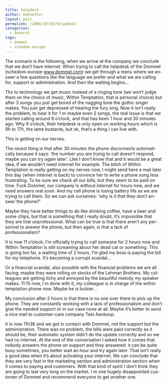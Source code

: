 ```yaml
---
title: helpdesk
author: kennethvr
layout: post
permalink: /2008/10/16/helpdesk/
categories:
  - General
tags:
  - dommel
  - schedom-europe
---
```

<!--[endif]-->

<p class="MsoNormal">
  <span lang="EN-US">The scenario is the following, when we arrive at the company we conclude that we don’t have internet. When trying to call the helpdesk of the Dommel (schedom-europe <a href="http://www.dommel.com" target="_blank">www.dommel.com</a>) we get through a menu where we answer a few questions like the language we prefer and what we are calling for, support or administration. And then the waiting begins… </span>
</p>

<p class="MsoNormal">
  <span lang="EN-US">Thx to technology we get music instead of a ringing tone (we won’t judge them on the choice of music, Within Temptation, that is personal choice) but after 3 songs you just get bored of the nagging tone the gothic singer makes. You just get depressed of hearing the fury sing. Now it isn’t really the problem, to hear it for 1 or maybe even 2 songs, the real issue is that we started calling around 9 o’clock, and that has been 1 hour and 30 minutes ago. Why 9 o’clock, their helpdesk is only open on working hours which is 9h to 17h, the lame bustards, but ok, that’s a thing I can live with.</span>
</p>

<p class="MsoNormal">
  <span lang="EN-US">This is getting on our nerves. <span> </span></span>
</p>

<p class="MsoNormal">
  <span lang="EN-US">The nicest thing is that after 30 minutes the phone disconnects automatically because it says: ‘the number you are trying to call doesn’t respond, maybe you can try again later’. Like I don’t know that and it would be a great idea, if we wouldn’t need internet for example. The bitch of Within Temptation is really getting on my nerves now, I might send here a mail later this day (when internet is back) to convince her to write a phone song less frustrating. To be sure we check all our bills, but they seem to be paid on time. Fuck Dommel, our company is without internet for hours now, and we need answers real soon. And my cell phone is losing battery life as we are trying to call them. So we can ask ourselves: ‘why is it that they don’t answer the phone?’</span>
</p>

<p class="MsoNormal">
  <span lang="EN-US">Maybe they have better things to do like drinking coffee, have a beer and some chips, but that is something that I really doubt, it’s impossible that they are that unprofessional. What can be true is that there aren’t any personnel to answer the phone, but then again, is that a lack of professionalism? </span>
</p>

<p class="MsoNormal">
  <span lang="EN-US">It is now 11 o’clock; I’m officially trying to call someone for 2 hours now and Within Temptation is still screaming about her dead cat or something. This is going too far, a waiting time of 2 hours, I’m glad my boss is paying the bill for my telephone. It’s becoming a corrupt scandal&#8230;</span>
</p>

<p class="MsoNormal">
  <span lang="EN-US">Or a financial scandal, also possible with the financial problems we are all facing; maybe they were rolling on stocks of the Lehman Brothers. My colleagues are getting itchy and annoyed by the beautiful melody my speaker makes. 11:15 now, I m done with it, my colleague is in charge of the within temptation phone now. Maybe he is luckier… </span>
</p>

<p class="MsoNormal">
  <span lang="EN-US">My conclusion after 2 hours is that there is no one over there to pick up the phone. They are constantly working with a lack of professionalism and don’t give the needed support or in our case none at all. Maybe it‘s better to send a nice mail to customer-care company Test Aankoop. </span>
</p>

<p class="MsoNormal">
  <span lang="EN-US">It is now 11h36 and we got in contact with Dommel, not the support but the administration. There was no problem, the bills were paid correctly as it should be, their automatic system didn’t do the update correctly and so we had no internet. At the end of the conversation I asked how it comes that nobody answers the phone on support and they answered: it can be quite busy sometimes, you better wait an hour and try again later. That isn’t really a good idea when it’s about activating your internet. We can conclude that they are very fast in the marketing section and administration section when it comes to paying and customers. With that kind of spirit I don’t think they are going to last very long on the market. I m one hugely disappointed customer of Dommel and recommend everyone to get another one.</span>
</p>